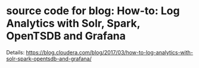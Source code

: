 # source code for blog: How-to: Log Analytics with Solr, Spark, OpenTSDB and Grafana

Details: https://blog.cloudera.com/blog/2017/03/how-to-log-analytics-with-solr-spark-opentsdb-and-grafana/
